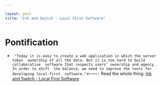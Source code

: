 ```yaml
---

layout: post
title: "Ink and Switch - Local First Software"
---
```


# Pontification

* ` "Today it is easy to create a web application in which the server takes  ownership of all the data. But it is too hard to build collaborative  software that respects users’ ownership and agency. In order to shift  the balance, we need to improve the tools for developing local-first  software."`<---- Read the whole thing: [Ink and Switch - Local First Software](https://www.inkandswitch.com/local-first.html)


